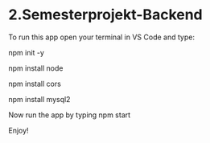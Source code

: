 # 2.Semesterprojekt-Backend

<!-- Noter til os

npm init -y

npm install express

npm install cors

npm install mysql2

npm install dotenv

npm install sequelize  -->

To run this app open your terminal in VS Code and type:

npm init -y

npm install node

npm install cors

npm install mysql2

Now run the app by typing npm start

Enjoy!
